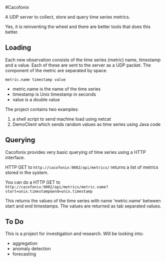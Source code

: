 #Cacofonix

A UDP server to collect, store and query time series metrics.

Yes, it is reinventing the wheel and there are better tools that does this better.

## Loading
Each new observation consists of the time series (metric) name, timestamp and a value. Each of these are sent to the server as a UDP packet. The component of the metric are separated by space.

```metric.name timestamp value```

 - metric.name is the name of the time series
 - timestamp is Unix timestamp in seconds
 - value is a double value


The project contains two examples:

 1. a shell script to send machine load using netcat
 2. DemoClient which sends random values as time series using Java code
 
## Querying
Cacofonix provides very basic querying of time series using a HTTP interface.

HTTP GET to ```http://cacofonix:9002/api/metrics/``` returns a list of metrics stored in the system.

You can do a HTTP GET to ```http://cacofonix:9002/api/metrics/metric.name?start=unix.timestamp&end=unix.timestamp```

This returns the values of the time series with name 'metric.name' between start and end timestamps. The values are returned as tab separated values.

## To Do
This is a project for investigation and research. Will be looking into:

 - aggregation
 - anomaly detection
 - forecasting
 
 
 
